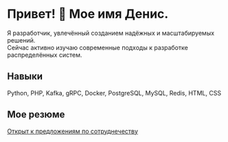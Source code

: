 # Привет! 👋 Мое имя Денис.

Я разработчик, увлечённый созданием надёжных и масштабируемых решений.  
Сейчас активно изучаю современные подходы к разработке распределённых систем.

## Навыки
Python, PHP, Kafka, gRPC, Docker, PostgreSQL, MySQL, Redis, HTML, CSS

## Мое резюме
[Открыт к предложениям по сотруднечеству](https://github.com/DenisUstinov/DenisUstinov/blob/main/CV.md)
